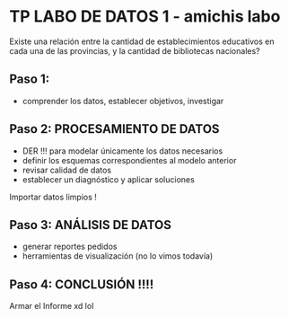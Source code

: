 
# TP LABO DE DATOS 1 - amichis labo 

Existe una relación entre la cantidad de establecimientos educativos en cada una de las provincias, 
y la cantidad de bibliotecas nacionales? 

## Paso 1: 
* comprender los datos, establecer objetivos, investigar

## Paso 2: PROCESAMIENTO DE DATOS 
* DER !!! para modelar únicamente los datos necesarios 
* definir los esquemas correspondientes al modelo anterior 
* revisar calidad de datos 
* establecer un diagnóstico y aplicar soluciones 

Importar datos limpios ! 

## Paso 3: ANÁLISIS DE DATOS 
* generar reportes pedidos 
* herramientas de visualización (no lo vimos todavía)

## Paso 4: CONCLUSIÓN !!!! 

Armar el Informe xd lol 
